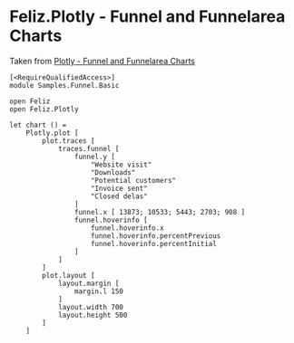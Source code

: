﻿# Feliz.Plotly - Funnel and Funnelarea Charts

Taken from [Plotly - Funnel and Funnelarea Charts](https://plot.ly/javascript/funnel-charts/)

```fsharp:plotly-chart-funnel-basic
[<RequireQualifiedAccess>]
module Samples.Funnel.Basic

open Feliz
open Feliz.Plotly

let chart () =
    Plotly.plot [
        plot.traces [
            traces.funnel [
                funnel.y [
                    "Website visit"
                    "Downloads"
                    "Potential customers"
                    "Invoice sent"
                    "Closed delas"
                ]
                funnel.x [ 13873; 10533; 5443; 2703; 908 ]
                funnel.hoverinfo [
                    funnel.hoverinfo.x
                    funnel.hoverinfo.percentPrevious
                    funnel.hoverinfo.percentInitial
                ]
            ]
        ]
        plot.layout [
            layout.margin [
                margin.l 150
            ]
            layout.width 700
            layout.height 500
        ]
    ]
```